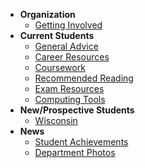 - **Organization**
    - [Getting Involved](involved.md)
- **Current Students**
    - [General Advice](advice.md)
    - [Career Resources](career.md)
    - [Coursework](courses.md)
    - [Recommended Reading](reading.md)
    - [Exam Resources](exams.md)
    - [Computing Tools](computing.md)
- **New/Prospective Students**
    - [Wisconsin](wisconsin.md)
- **News**
    - [Student Achievements](achievements.md)
    - [Department Photos](photos.md)

